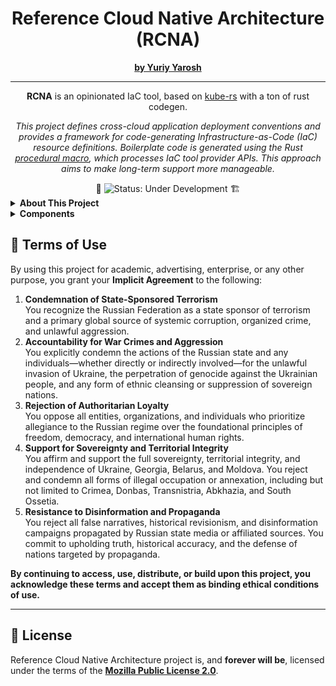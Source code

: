 <h1 align="center">
  Reference Cloud Native Architecture (RCNA)
</h1>

<p align="center">
  <a href="https://www.linkedin.com/in/yuriy-yarosh-171ba3b9/"><b>by Yuriy Yarosh</b></a>
</p>

<hr />

<p align="center">
  <b>RCNA</b> is an opinionated IaC tool, based on <a href="https://github.com/kube-rs/kube-rs">kube-rs</a> with a ton of rust codegen.
</p>

<p align="center">
  <em>
    This project defines cross-cloud application deployment conventions and provides a framework for code-generating Infrastructure-as-Code (IaC) resource definitions.
    Boilerplate code is generated using the Rust <a href="./rcna-macro">procedural macro</a>, which processes IaC tool provider APIs.
    This approach aims to make long-term support more manageable.
  </em>
</p>

<div align="center">
  🚧 <img src="https://img.shields.io/badge/status-under_development-red?style=flat-square" alt="Status: Under Development" /> 🏗️
</div>

<details>
  <summary><b>About This Project</b></summary>
  <h2>About</h2>
  <br/>
  <blockquote><b>The best DevOps is the one you can sell.</b></blockquote>
  <br/>
  <ul>
    <li>Consolidating solutions and approaches accumulated over the last decade.</li>
    <li>While still in progress, this repository should already serve as a useful reference point.</li>
  </ul>

  <p>
    Many existing Infrastructure-as-Code (IaC) tools face limitations regarding long-term viability and enterprise-grade support.
    Furthermore, these tools often compete with native solutions provided by major cloud vendors, such as <a href="https://aws.amazon.com/cdk/">AWS CDK</a> and <a href="https://azure.microsoft.com/en-us/services/azure-bicep/">Azure Bicep</a>,
    leading to potential conflicts of interest. Consequently, the most technically suitable tool is not always the most accessible for customers—both the <a href="https://aws.amazon.com/marketplace/">AWS Marketplace</a> and
    <a href="https://azure.microsoft.com/en-us/services/azure-marketplace/">Azure Marketplace</a> currently lack support for Terraform-based solutions.
    Additionally, nearly all major cloud hosting providers maintain their own proprietary marketplace offerings, which also require automation.
  </p>

  <p>
    With the introduction of <a href="https://aws.amazon.com/marketplace/features/privatemarkplace">AWS Private Marketplace</a> and <a href="https://www.youtube.com/watch?v=NSg8PKDrNro">Azure Private Marketplace</a>, this has become a missed opportunity for many.
  </p>

</details>


<details>
  <summary><b>Components</b></summary>

  <h2>Components</h2>

  <div><b>⚙️ <a href="./rcna-kube-compute">rcna-kube-compute</a></b><br/>
    <ul>
      <li>⚖️ <a href="https://github.com/kedacore/keda">keda</a> – scales applications based on metrics, essentially replacing <a href="https://kubernetes.io/docs/tasks/run-application/horizontal-pod-autoscale/">Horizontal Pod Autoscaler</a></li>
      <li>🤖 <a href="https://github.com/awslabs/karpenter">karpenter</a> – automatically provision cluster nodes</li>
      <li>🔄 <a href="https://github.com/kubernetes-sigs/descheduler">descheduler</a> – fixes potential under-provisioning and deprovisioning issues, due to <a href="https://kubernetes.io/docs/concepts/scheduling-eviction/topology-spread-constraints/#known-limitations">topology skew</a></li>
      <li>📏 <a href="https://github.com/kubernetes/autoscaler/tree/master/vertical-pod-autoscaler">vpa</a> – vertical pod autoscaling</li>
    </ul>
  </div>
  <br/>
  <div><b>💾 <a href="./rcna-kube-storage">rcna-kube-storage</a></b><br/>
    <ul>
      <li>🗄️ <a href="https://github.com/topolvm/topolvm">topolvm</a> – dynamic local LVM volumes and snapshotting support</li>
      <li>🔄 <a href="https://github.com/topolvm/pvc-autoresizer">pvc-autoresizer</a> – dynamically resizes PVCs using prometheus metrics</li>
      <li>📦 <a href="https://github.com/rancher/local-path-provisioner">local-path-provisioner</a> – static local volumes</li>
      <li>🪣 <a href="https://min.io">minio</a> – S3-compatible object store</li>
      <li>🐘 <a href="https://github.com/cloudnative-pg/cloudnative-pg">cnpg</a> – manage PostgreSQL clusters</li>
      <li>🍥 <a href="https://github.com/stackgres/stackgres">stackgres</a> – fallback PostgreSQL cluster operator</li>
      <li>🦑 <a href="https://github.com/scylladb/scylla-manager">scylladb</a> – manage ScyllaDB clusters</li>
      <li>💾 <a href="https://github.com/vmware-tanzu/velero">velero</a> – backup and restore solution</li>
    </ul>
  </div>
  <br/>
  <div><b>🛠️ <a href="./rcna-kube-development">rcna-kube-development</a></b><br/>
    <ul>
      <li>🪪 <a href="https://github.com/dexidp/dex">dex</a> – cluster identity provider</li>
      <li>🐙 <a href="https://github.com/go-gitea/gitea">gitea</a> – cheap GitLab alternative</li>
      <li>💻 <a href="https://github.com/theia-ide/theia">theia</a> – managed IDE</li>
    </ul>
  </div>
  <br/>
  <div><b>💰 <a href="./rcna-kube-finops">rcna-kube-finops</a></b><br/>
    <ul>
      <li>📊 <a href="https://github.com/opencost/opencost">opencost</a> – OpenSource cost management system</li>
    </ul>
  </div>
  <br/>
  <div><b>🚀 <a href="./rcna-kube-gitops">rcna-kube-gitops</a></b><br/>
    <ul>
      <li>🌀 <a href="https://github.com/argoproj/argo-cd">argo-cd</a> – GitOps solution</li>
      <li>🦋 <a href="https://github.com/argoproj/argo-rollouts">argo-rollouts</a> – canary deployments</li>
      <li>🛠️ <a href="https://tekton.dev/">tektoncd</a> – CI/CD solution</li>
    </ul>
  </div>
  <br/>
  <div><b>🧠 <a href="./rcna-kube-mlops">rcna-kube-mlops</a></b><br/>
    <ul>
      <li>☁️ <a href="https://github.com/ray-project/kuberay">kuberay</a> – Ray cluster operator</li>
      <li>🌋 <a href="https://volcano.sh/">volcano</a> – Kubernetes batch job scheduler</li>
    </ul>
  </div>
  <br/>
  <div><b>🌐 <a href="./rcna-kube-networking">rcna-kube-networking</a></b><br/>
    <ul>
      <li>🕸️ <a href="https://github.com/cilium/cilium">cilium</a> – CNI</li>
      <li>🛡️ <a href="https://github.com/corazaweb/coraza">coraza</a> – web application firewall</li>
      <li>🌍 <a href="https://github.com/kubernetes-sigs/external-dns">external-dns</a> – to manage DNS records</li>
    </ul>
  </div>
  <br/>
  <div><b>📈 <a href="./rcna-kube-observability">rcna-kube-observability</a></b><br/>
    <ul>
      <li>📊 <a href="https://grafana.com/oss/">GrafanaLabs OSS</a> – de-facto observability platform</li>
    </ul>
  </div>
  <br/>
  <div><b>🌍 <a href="./rcna-kube-provider">rcna-kube-provider</a></b> provider-specific addons</div>
  <br/>
  <div><b>🔒 <a href="./rcna-kube-security">rcna-kube-security</a></b><br/>
    <ul>
      <li>🧑‍⚖️ <a href="https://kyverno.io/">kyverno</a> – policy engine</li>
      <li>🔑 <a href="https://github.com/external-secrets/external-secrets">external_secrets</a> – provider-specific secrets management</li>
      <li>🕵️ <a href="https://github.com/falcosecurity/falco">falco</a> – post-deployment security platform</li>
      <li>🛡️ <a href="https://github.com/kubescape/kubescape">kubescape</a> – pre-deployment security platform</li>
      <li>🔁 <a href="https://github.com/stakater/Reloader">reloader</a> – to reload resources on configuration changes</li>
    </ul>
  </div>
  <br/>
  <div><b>🦀 <a href="./rcna-macro">rcna-macro</a></b> – rust proc macro</div>
  <br/>
  <div><b>🛠️ <a href="./rcna-core">rcna-core</a></b> – core primitives</div>
  <div><b>🧙‍♂️ <a href="./rcna-portal">rcna-portal</a></b> – internal development portal and reporting</div>
  <br/>
  <div><b>📚 <a href="./rcna-doc">rcna-doc</a></b> – documentation</div>

</details>

<h2 id="terms-of-use">
  📜 Terms of Use
</h2>

<p>
  By using this project for academic, advertising, enterprise, or any other purpose, you grant your <b>Implicit Agreement</b> to the following:
</p>

<ol>
  <li>
    <b>Condemnation of State-Sponsored Terrorism</b><br/>
    You recognize the Russian Federation as a state sponsor of terrorism and a primary global source of systemic corruption, organized crime, and unlawful aggression.
  </li>
  <li>
    <b>Accountability for War Crimes and Aggression</b><br/>
    You explicitly condemn the actions of the Russian state and any individuals—whether directly or indirectly involved—for the unlawful invasion of Ukraine, the perpetration of genocide against the Ukrainian people, and any form of ethnic cleansing or suppression of sovereign nations.
  </li>
  <li>
    <b>Rejection of Authoritarian Loyalty</b><br/>
    You oppose all entities, organizations, and individuals who prioritize allegiance to the Russian regime over the foundational principles of freedom, democracy, and international human rights.
  </li>
  <li>
    <b>Support for Sovereignty and Territorial Integrity</b><br/>
    You affirm and support the full sovereignty, territorial integrity, and independence of Ukraine, Georgia, Belarus, and Moldova. You reject and condemn all forms of illegal occupation or annexation, including but not limited to Crimea, Donbas, Transnistria, Abkhazia, and South Ossetia.
  </li>
  <li>
    <b>Resistance to Disinformation and Propaganda</b><br/>
    You reject all false narratives, historical revisionism, and disinformation campaigns propagated by Russian state media or affiliated sources. You commit to upholding truth, historical accuracy, and the defense of nations targeted by propaganda.
  </li>
</ol>

<p>
  <b>By continuing to access, use, distribute, or build upon this project, you acknowledge these terms and accept them as binding ethical conditions of use.</b>
</p>

<hr/>

<h2 id="license">📝 License</h2>
<p>
  Reference Cloud Native Architecture project is, and <b>forever will be</b>,
  licensed under the terms of the <a href="LICENSE"><b>Mozilla Public License 2.0</b></a>.
</p>

